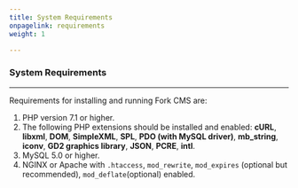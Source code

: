 ```yaml
---
title: System Requirements
onpagelink: requirements
weight: 1

---
```


### **System Requirements**
-------------------

Requirements for installing and running Fork CMS are:

1. PHP version 7.1 or higher.
2. The following PHP extensions should be installed and enabled: **cURL**, **libxml**, **DOM**, **SimpleXML**, **SPL**, **PDO (with MySQL driver)**, **mb\_string**, **iconv**, **GD2 graphics library**, **JSON**, **PCRE**, **intl**.
3. MySQL 5.0 or higher.
4. NGINX or Apache with `.htaccess`, `mod_rewrite`, `mod_expires` (optional but recommended), `mod_deflate`(optional) enabled.
 

